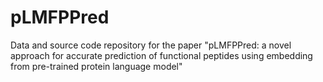 # pLMFPPred
Data and source code repository for the paper "pLMFPPred: a novel approach for accurate prediction of functional peptides using embedding from pre-trained protein language model"
